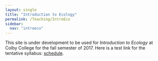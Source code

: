 ```yaml
---
layout: single
title: "Introduction to Ecology"
permalink: /Teaching/IntroEco
sidebar:
  nav: "introeco"
---
```

This site is under development to be used for *Introduction to Ecology* at Colby College for the fall semester of 2017.  Here is a test link for the tentative syllabus: [schedule](/Teaching/IntroEco/Syllabus).

